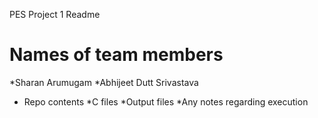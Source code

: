 PES Project 1 Readme
# Names of team members
*Sharan Arumugam
*Abhijeet Dutt Srivastava
* Repo contents
  *C files
  *Output files
  *Any notes regarding execution
  
